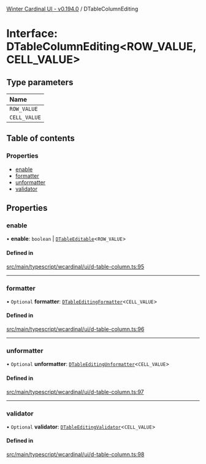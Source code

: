 [Winter Cardinal UI - v0.194.0](../index.md) / DTableColumnEditing

# Interface: DTableColumnEditing<ROW_VALUE, CELL_VALUE\>

## Type parameters

| Name |
| :------ |
| `ROW_VALUE` |
| `CELL_VALUE` |

## Table of contents

### Properties

- [enable](DTableColumnEditing.md#enable)
- [formatter](DTableColumnEditing.md#formatter)
- [unformatter](DTableColumnEditing.md#unformatter)
- [validator](DTableColumnEditing.md#validator)

## Properties

### enable

• **enable**: `boolean` \| [`DTableEditable`](../index.md#dtableeditable)<`ROW_VALUE`\>

#### Defined in

[src/main/typescript/wcardinal/ui/d-table-column.ts:95](https://github.com/winter-cardinal/winter-cardinal-ui/blob/v0.194.0/src/main/typescript/wcardinal/ui/d-table-column.ts#L95)

___

### formatter

• `Optional` **formatter**: [`DTableEditingFormatter`](../index.md#dtableeditingformatter)<`CELL_VALUE`\>

#### Defined in

[src/main/typescript/wcardinal/ui/d-table-column.ts:96](https://github.com/winter-cardinal/winter-cardinal-ui/blob/v0.194.0/src/main/typescript/wcardinal/ui/d-table-column.ts#L96)

___

### unformatter

• `Optional` **unformatter**: [`DTableEditingUnformatter`](../index.md#dtableeditingunformatter)<`CELL_VALUE`\>

#### Defined in

[src/main/typescript/wcardinal/ui/d-table-column.ts:97](https://github.com/winter-cardinal/winter-cardinal-ui/blob/v0.194.0/src/main/typescript/wcardinal/ui/d-table-column.ts#L97)

___

### validator

• `Optional` **validator**: [`DTableEditingValidator`](../index.md#dtableeditingvalidator)<`CELL_VALUE`\>

#### Defined in

[src/main/typescript/wcardinal/ui/d-table-column.ts:98](https://github.com/winter-cardinal/winter-cardinal-ui/blob/v0.194.0/src/main/typescript/wcardinal/ui/d-table-column.ts#L98)
